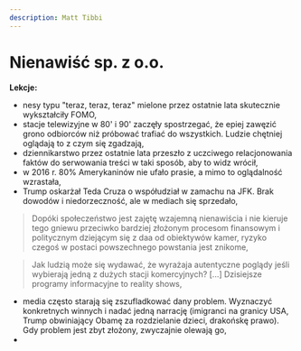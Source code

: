```yaml
---
description: Matt Tibbi
---
```


# Nienawiść sp. z o.o.

**Lekcje:**
- nesy typu "teraz, teraz, teraz" mielone przez ostatnie lata skutecznie wykształciły FOMO,
- stacje telewizyjne w 80' i 90' zaczęły spostrzegać, że epiej zawęzić grono odbiorców niż próbować trafiać do wszystkich. Ludzie chętniej oglądają to z czym się zgadzają,
- dziennikarstwo przez ostatnie lata przeszło z uczciwego relacjonowania faktów do serwowania treści w taki sposób, aby to widz wrócił,
- w 2016 r. 80% Amerykaninów nie ufało prasie, a mimo to oglądalność wzrastała,
- Trump oskarżał Teda Cruza o współudział w zamachu na JFK. Brak dowodów i niedorzeczność, ale w mediach się sprzedało,

> Dopóki społeczeństwo jest zajętę wzajemną nienawiścia i nie kieruje tego gniewu przeciwko bardziej złożonym procesom finansowym i politycznym dziejącym się z daa od obiektywów kamer, ryzyko czegoś w postaci powszechnego powstania jest znikome,

> Jak ludzią może się wydawać, że wyrażaja autentyczne poglądy jeśli wybierają jedną z dużych stacji komercyjnych? [...] Dzisiejsze programy informacyjne to reality shows,

- media często starają się zszufladkować dany problem. Wyznaczyć konkretnych winnych i nadać jedną narrację (imigranci na granicy USA, Trump obwiniający Obamę za rozdzielanie dzieci, drakońskę prawo). Gdy problem jest zbyt złożony, zwyczajnie olewają go,
- 